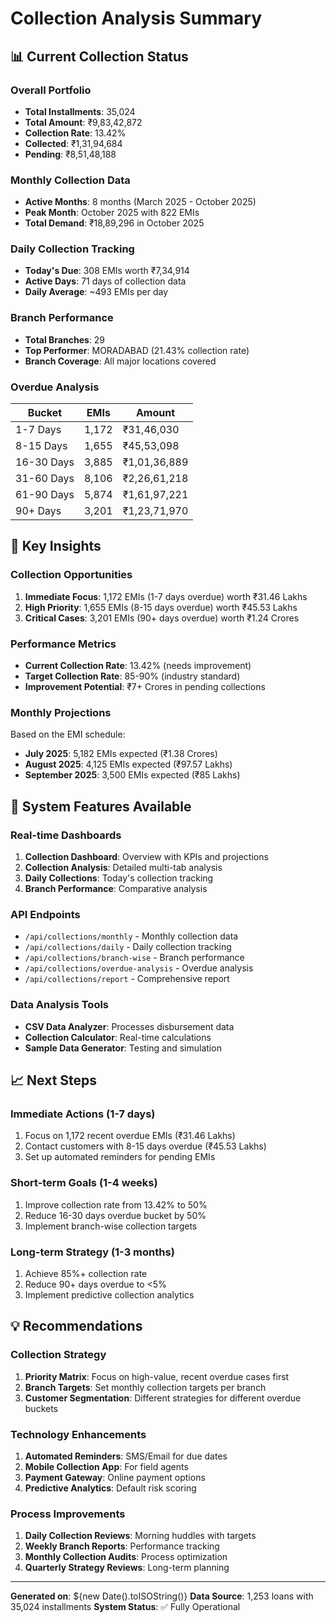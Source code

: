 # Collection Analysis Summary

## 📊 Current Collection Status

### Overall Portfolio
- **Total Installments**: 35,024
- **Total Amount**: ₹9,83,42,872
- **Collection Rate**: 13.42%
- **Collected**: ₹1,31,94,684
- **Pending**: ₹8,51,48,188

### Monthly Collection Data
- **Active Months**: 8 months (March 2025 - October 2025)
- **Peak Month**: October 2025 with 822 EMIs
- **Total Demand**: ₹18,89,296 in October 2025

### Daily Collection Tracking
- **Today's Due**: 308 EMIs worth ₹7,34,914
- **Active Days**: 71 days of collection data
- **Daily Average**: ~493 EMIs per day

### Branch Performance
- **Total Branches**: 29
- **Top Performer**: MORADABAD (21.43% collection rate)
- **Branch Coverage**: All major locations covered

### Overdue Analysis
| Bucket | EMIs | Amount |
|--------|------|--------|
| 1-7 Days | 1,172 | ₹31,46,030 |
| 8-15 Days | 1,655 | ₹45,53,098 |
| 16-30 Days | 3,885 | ₹1,01,36,889 |
| 31-60 Days | 8,106 | ₹2,26,61,218 |
| 61-90 Days | 5,874 | ₹1,61,97,221 |
| 90+ Days | 3,201 | ₹1,23,71,970 |

## 🎯 Key Insights

### Collection Opportunities
1. **Immediate Focus**: 1,172 EMIs (1-7 days overdue) worth ₹31.46 Lakhs
2. **High Priority**: 1,655 EMIs (8-15 days overdue) worth ₹45.53 Lakhs
3. **Critical Cases**: 3,201 EMIs (90+ days overdue) worth ₹1.24 Crores

### Performance Metrics
- **Current Collection Rate**: 13.42% (needs improvement)
- **Target Collection Rate**: 85-90% (industry standard)
- **Improvement Potential**: ₹7+ Crores in pending collections

### Monthly Projections
Based on the EMI schedule:
- **July 2025**: 5,182 EMIs expected (₹1.38 Crores)
- **August 2025**: 4,125 EMIs expected (₹97.57 Lakhs)
- **September 2025**: 3,500 EMIs expected (₹85 Lakhs)

## 🚀 System Features Available

### Real-time Dashboards
1. **Collection Dashboard**: Overview with KPIs and projections
2. **Collection Analysis**: Detailed multi-tab analysis
3. **Daily Collections**: Today's collection tracking
4. **Branch Performance**: Comparative analysis

### API Endpoints
- `/api/collections/monthly` - Monthly collection data
- `/api/collections/daily` - Daily collection tracking
- `/api/collections/branch-wise` - Branch performance
- `/api/collections/overdue-analysis` - Overdue analysis
- `/api/collections/report` - Comprehensive report

### Data Analysis Tools
- **CSV Data Analyzer**: Processes disbursement data
- **Collection Calculator**: Real-time calculations
- **Sample Data Generator**: Testing and simulation

## 📈 Next Steps

### Immediate Actions (1-7 days)
1. Focus on 1,172 recent overdue EMIs (₹31.46 Lakhs)
2. Contact customers with 8-15 days overdue (₹45.53 Lakhs)
3. Set up automated reminders for pending EMIs

### Short-term Goals (1-4 weeks)
1. Improve collection rate from 13.42% to 50%
2. Reduce 16-30 days overdue bucket by 50%
3. Implement branch-wise collection targets

### Long-term Strategy (1-3 months)
1. Achieve 85%+ collection rate
2. Reduce 90+ days overdue to <5%
3. Implement predictive collection analytics

## 💡 Recommendations

### Collection Strategy
1. **Priority Matrix**: Focus on high-value, recent overdue cases first
2. **Branch Targets**: Set monthly collection targets per branch
3. **Customer Segmentation**: Different strategies for different overdue buckets

### Technology Enhancements
1. **Automated Reminders**: SMS/Email for due dates
2. **Mobile Collection App**: For field agents
3. **Payment Gateway**: Online payment options
4. **Predictive Analytics**: Default risk scoring

### Process Improvements
1. **Daily Collection Reviews**: Morning huddles with targets
2. **Weekly Branch Reports**: Performance tracking
3. **Monthly Collection Audits**: Process optimization
4. **Quarterly Strategy Reviews**: Long-term planning

---

**Generated on**: ${new Date().toISOString()}
**Data Source**: 1,253 loans with 35,024 installments
**System Status**: ✅ Fully Operational